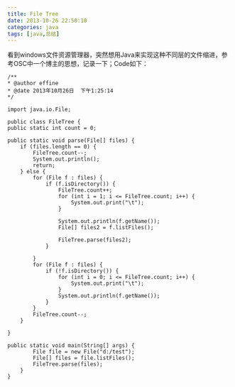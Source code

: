 ```yaml
---
title: File Tree
date: 2013-10-26 22:50:10
categories: java
tags: [java,总结]
---
```

看到windows文件资源管理器，突然想用Java来实现这种不同层的文件缩进，参考OSC中一个博主的思想，记录一下；Code如下：

	/**
	* @author effine
	* @date 2013年10月26日  下午1:25:14
	*/
	
	import java.io.File;
	
	public class FileTree {
	public static int count = 0;
	
	public static void parse(File[] files) {
		if (files.length == 0) {
			FileTree.count--;
			System.out.println();
			return;
		} else {
			for (File f : files) {
				if (f.isDirectory()) {
					FileTree.count++;
					for (int i = 1; i <= FileTree.count; i++) {
						System.out.print("\t");
					}
					
					System.out.println(f.getName());
					File[] files2 = f.listFiles();
					
					FileTree.parse(files2);
				}
				
			}
			for (File f : files) {
				if (!f.isDirectory()) {
					for (int i = 0; i <= FileTree.count; i++) {
						System.out.print("\t");
					}
					System.out.println(f.getName());
				}
			}
			FileTree.count--;
		}
		
	}
	
	public static void main(String[] args) {
			File file = new File("d:/test");
			File[] files = file.listFiles();
			FileTree.parse(files);
		}
	}
